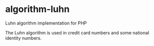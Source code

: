 # algorithm-luhn
Luhn algorithm implementation for PHP

The Luhn algorithm is used in credit card numbers and some national identity numbers.
